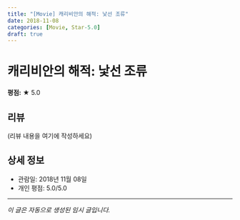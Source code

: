 ```yaml
---
title: "[Movie] 캐리비안의 해적: 낯선 조류"
date: 2018-11-08
categories: [Movie, Star-5.0]
draft: true
---
```


# 캐리비안의 해적: 낯선 조류

**평점:** ★ 5.0

## 리뷰

(리뷰 내용을 여기에 작성하세요)

## 상세 정보

- 관람일: 2018년 11월 08일
- 개인 평점: 5.0/5.0

---

*이 글은 자동으로 생성된 임시 글입니다.*
